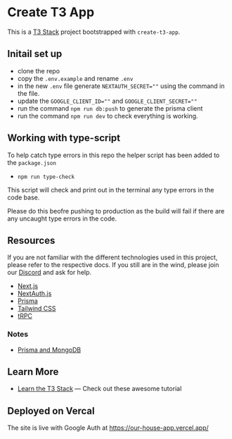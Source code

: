 # Create T3 App

This is a [T3 Stack](https://create.t3.gg/) project bootstrapped with `create-t3-app`.

## Initail set up

- clone the repo
- copy the `.env.example` and rename `.env`
- in the new `.env` file generate `NEXTAUTH_SECRET=""` using the command in the file. 
- update the `GOOGLE_CLIENT_ID=""` and `GOOGLE_CLIENT_SECRET=""`
- run the command `npm run db:push` to generate the prisma client
- run the command `npm run dev` to check everything is working.

## Working with type-script

To help catch type errors in this repo the helper script has been added to the `package.json`
- `npm run type-check`

This script will check and print out in the terminal any type errors in the code base.

Please do this beofre pushing to production as the build will fail if there are any uncaught type errors in the code.


## Resources

If you are not familiar with the different technologies used in this project, please refer to the respective docs. If you still are in the wind, please join our [Discord](https://t3.gg/discord) and ask for help.

- [Next.js](https://nextjs.org)
- [NextAuth.js](https://next-auth.js.org)
- [Prisma](https://prisma.io)
- [Tailwind CSS](https://tailwindcss.com)
- [tRPC](https://trpc.io)

### Notes

- [Prisma and MongoDB](https://www.prisma.io/docs/orm/overview/databases/mongodb)

## Learn More

- [Learn the T3 Stack](https://create.t3.gg/en/faq#what-learning-resources-are-currently-available) — Check out these awesome tutorial

## Deployed on Vercal

The site is live with Google Auth at https://our-house-app.vercel.app/